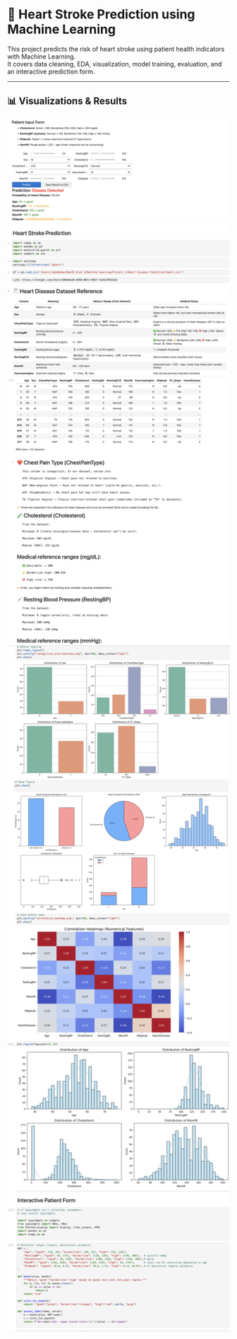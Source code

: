 # 🧠 Heart Stroke Prediction using Machine Learning

This project predicts the risk of heart stroke using patient health indicators with Machine Learning.  
It covers data cleaning, EDA, visualization, model training, evaluation, and an interactive prediction form.  

---

## 📊 Visualizations & Results  

![](Pictures/1.png)  
![](Pictures/2.png)  
![](Pictures/3.png)  
![](Pictures/4.png)  
![](Pictures/5.png)  
![](Pictures/6.png)  
![](Pictures/7.png)  
![](Pictures/8.png)  
![](Pictures/9.png)  
